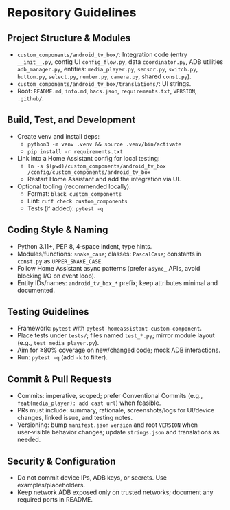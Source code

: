 # Repository Guidelines

## Project Structure & Modules
- `custom_components/android_tv_box/`: Integration code (entry `__init__.py`, config UI `config_flow.py`, data `coordinator.py`, ADB utilities `adb_manager.py`, entities: `media_player.py`, `sensor.py`, `switch.py`, `button.py`, `select.py`, `number.py`, `camera.py`, shared `const.py`).
- `custom_components/android_tv_box/translations/`: UI strings.
- Root: `README.md`, `info.md`, `hacs.json`, `requirements.txt`, `VERSION`, `.github/`.

## Build, Test, and Development
- Create venv and install deps:
  - `python3 -m venv .venv && source .venv/bin/activate`
  - `pip install -r requirements.txt`
- Link into a Home Assistant config for local testing:
  - `ln -s $(pwd)/custom_components/android_tv_box /config/custom_components/android_tv_box`
  - Restart Home Assistant and add the integration via UI.
- Optional tooling (recommended locally):
  - Format: `black custom_components`
  - Lint: `ruff check custom_components`
  - Tests (if added): `pytest -q`

## Coding Style & Naming
- Python 3.11+, PEP 8, 4‑space indent, type hints.
- Modules/functions: `snake_case`; classes: `PascalCase`; constants in `const.py` as `UPPER_SNAKE_CASE`.
- Follow Home Assistant async patterns (prefer `async_` APIs, avoid blocking I/O on event loop).
- Entity IDs/names: `android_tv_box_*` prefix; keep attributes minimal and documented.

## Testing Guidelines
- Framework: `pytest` with `pytest-homeassistant-custom-component`.
- Place tests under `tests/`; files named `test_*.py`; mirror module layout (e.g., `test_media_player.py`).
- Aim for ≥80% coverage on new/changed code; mock ADB interactions.
- Run: `pytest -q` (add `-k` to filter).

## Commit & Pull Requests
- Commits: imperative, scoped; prefer Conventional Commits (e.g., `feat(media_player): add cast url`) when feasible.
- PRs must include: summary, rationale, screenshots/logs for UI/device changes, linked issue, and testing notes.
- Versioning: bump `manifest.json` `version` and root `VERSION` when user‑visible behavior changes; update `strings.json` and translations as needed.

## Security & Configuration
- Do not commit device IPs, ADB keys, or secrets. Use examples/placeholders.
- Keep network ADB exposed only on trusted networks; document any required ports in README.

